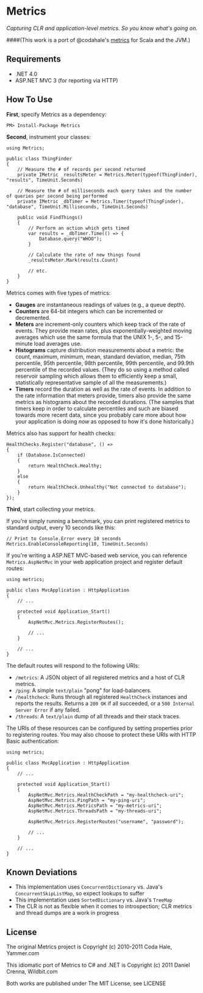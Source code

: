 Metrics
=======

*Capturing CLR and application-level metrics. So you know what's going on.*

####(This work is a port of @codahale's [metrics](http://github.com/codahale/metrics) for Scala and the JVM.)

Requirements
------------
* .NET 4.0
* ASP.NET MVC 3 (for reporting via HTTP)

How To Use
----------
**First**, specify Metrics as a dependency:

    PM> Install-Package Metrics

**Second**, instrument your classes:

    using Metrics;

    public class ThingFinder
    {
        // Measure the # of records per second returned
        private IMetric _resultsMeter = Metrics.Meter(typeof(ThingFinder), "results", TimeUnit.Seconds)
      
        // Measure the # of milliseconds each query takes and the number of queries per second being performed
        private IMetric _dbTimer = Metrics.Timer(typeof(ThingFinder), "database", TimeUnit.Milliseconds, TimeUnit.Seconds)
      
        public void FindThings()
        {
            // Perform an action which gets timed
            var results = _dbTimer.Time(() => {                            
                Database.query("WHOO");
            }
            
            // Calculate the rate of new things found
            _resultsMeter.Mark(results.Count)                
            
            // etc.
        }
    }

Metrics comes with five types of metrics:

* **Gauges** are instantaneous readings of values (e.g., a queue depth).
* **Counters** are 64-bit integers which can be incremented or decremented.
* **Meters** are increment-only counters which keep track of the rate of events.
  They provide mean rates, plus exponentially-weighted moving averages which
  use the same formula that the UNIX 1-, 5-, and 15-minute load averages use.
* **Histograms** capture distribution measurements about a metric: the count,
  maximum, minimum, mean, standard deviation, median, 75th percentile, 95th
  percentile, 98th percentile, 99th percentile, and 99.9th percentile of the
  recorded values. (They do so using a method called reservoir sampling which
  allows them to efficiently keep a small, statistically representative sample
  of all the measurements.)
* **Timers** record the duration as well as the rate of events. In addition to
  the rate information that meters provide, timers also provide the same metrics
  as histograms about the recorded durations. (The samples that timers keep in
  order to calculate percentiles and such are biased towards more recent data,
  since you probably care more about how your application is doing *now* as
  opposed to how it's done historically.)

Metrics also has support for health checks:

	HealthChecks.Register("database", () =>
	{
		if (Database.IsConnected)
		{
			return HealthCheck.Healthy;
		}
		else
		{
			return HealthCheck.Unhealthy("Not connected to database");
		}
	});

**Third**, start collecting your metrics.

If you're simply running a benchmark, you can print registered metrics to 
standard output, every 10 seconds like this:

	// Print to Console.Error every 10 seconds
    Metrics.EnableConsoleReporting(10, TimeUnit.Seconds) 

If you're writing a ASP.NET MVC-based web service, you can reference `Metrics.AspNetMvc` in
your web application project and register default routes:

	using metrics;

	public class MvcApplication : HttpApplication
    {
        // ...
		
		protected void Application_Start()
        {
            AspNetMvc.Metrics.RegisterRoutes();
            
			// ...            
        }

		// ...
    }
    
The default routes will respond to the following URIs:

* `/metrics`: A JSON object of all registered metrics and a host of CLR metrics.
* `/ping`: A simple `text/plain` "pong" for load-balancers.
* `/healthcheck`: Runs through all registered `HealthCheck` instances and reports the results. Returns a `200 OK` if all succeeded, or a `500 Internal Server Error` if any failed.
* `/threads`: A `text/plain` dump of all threads and their stack traces.

The URIs of these resources can be configured by setting properties prior to registering routes.
You may also choose to protect these URIs with HTTP Basic authentication:

	using metrics;

	public class MvcApplication : HttpApplication
    {
        // ...
		
		protected void Application_Start()
        {
			AspNetMvc.Metrics.HealthCheckPath = "my-healthcheck-uri";
            AspNetMvc.Metrics.PingPath = "my-ping-uri";
            AspNetMvc.Metrics.MetricsPath = "my-metrics-uri";
            AspNetMvc.Metrics.ThreadsPath = "my-threads-uri";

            AspNetMvc.Metrics.RegisterRoutes("username", "password");
            
			// ...            
        }

		// ...
    }

Known Deviations
----------------
* This implementation uses `ConcurrentDictionary` vs. Java's `ConcurrentSkipListMap`, so expect lookups to suffer
* This implementation uses `SortedDictionary` vs. Java's `TreeMap`
* The CLR is not as flexible when it comes to introspection; CLR metrics and thread dumps are a work in progress
		
License
-------
The original Metrics project is Copyright (c) 2010-2011 Coda Hale, Yammer.com

This idiomatic port of Metrics to C# and .NET is Copyright (c) 2011 Daniel Crenna, Wildbit.com

Both works are published under The MIT License, see LICENSE